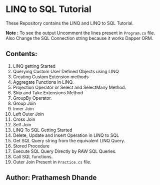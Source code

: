 # LINQ to SQL Tutorial

These Repository contains the LINQ and LINQ to SQL Tutorial.

**Note :** To see the output Uncomment the lines present in `Program.cs` file. Also Change the SQL Connection string because it works Dapper ORM.

## Contents:

1. LINQ getting Started
2. Querying Custom User Defined Objects using LINQ
3. Creating Custom Extension methods
4. Aggregate Functions in LINQ.
5. Projection Operator or Select and SelectMany Method.
6. Skip and Take Extensions Method
7. GroupBy Operator.
8. Group Join
9. Inner Join
10. Left Outer Join
11. Cross Join
12. Self Join
13. LINQ To SQL Getting Started
14. Delete, Update and Insert Operation in LINQ to SQL
15. Get SQL Query string from the equivalent LINQ Query.
16. Stored Procedure
17. Execute SQL Query Directly by RAW SQL Queries.
18. Call SQL functions.
19. Outer Join Present in `Practice.cs` file.

## Author: Prathamesh Dhande
